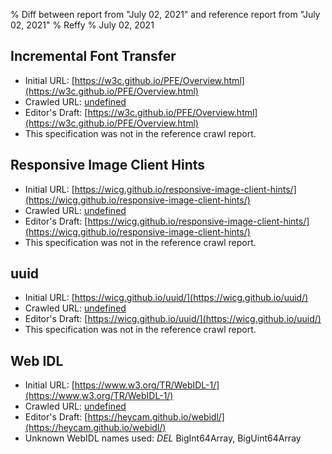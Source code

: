 % Diff between report from "July 02, 2021" and reference report from "July 02, 2021"
% Reffy
% July 02, 2021

## Incremental Font Transfer

- Initial URL: [https://w3c.github.io/PFE/Overview.html](https://w3c.github.io/PFE/Overview.html)
- Crawled URL: [undefined](undefined)
- Editor's Draft: [https://w3c.github.io/PFE/Overview.html](https://w3c.github.io/PFE/Overview.html)
- This specification was not in the reference crawl report.


## Responsive Image Client Hints

- Initial URL: [https://wicg.github.io/responsive-image-client-hints/](https://wicg.github.io/responsive-image-client-hints/)
- Crawled URL: [undefined](undefined)
- Editor's Draft: [https://wicg.github.io/responsive-image-client-hints/](https://wicg.github.io/responsive-image-client-hints/)
- This specification was not in the reference crawl report.


## uuid

- Initial URL: [https://wicg.github.io/uuid/](https://wicg.github.io/uuid/)
- Crawled URL: [undefined](undefined)
- Editor's Draft: [https://wicg.github.io/uuid/](https://wicg.github.io/uuid/)
- This specification was not in the reference crawl report.


## Web IDL

- Initial URL: [https://www.w3.org/TR/WebIDL-1/](https://www.w3.org/TR/WebIDL-1/)
- Crawled URL: [undefined](undefined)
- Editor's Draft: [https://heycam.github.io/webidl/](https://heycam.github.io/webidl/)
- Unknown WebIDL names used: *DEL* BigInt64Array, BigUint64Array


